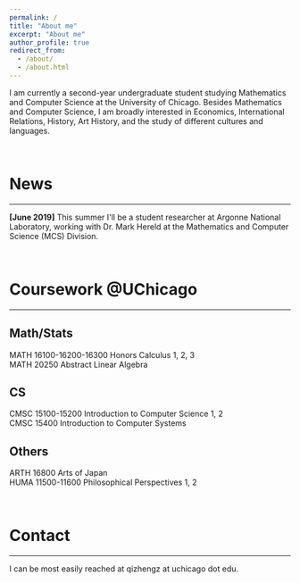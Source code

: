 ```yaml
---
permalink: /
title: "About me"
excerpt: "About me"
author_profile: true
redirect_from: 
  - /about/
  - /about.html
---
```


I am currently a second-year undergraduate student studying Mathematics and Computer Science at the University of Chicago. Besides Mathematics and Computer Science, I am broadly interested in Economics, International Relations, History, Art History, and the study of different cultures and languages.

<br />

News
======
------
**[June 2019]** This summer I'll be a student researcher at Argonne National Laboratory, working with Dr. Mark Hereld at the Mathematics and Computer Science (MCS) Division.

<br />

Coursework @UChicago
======
------
## Math/Stats
MATH 16100-16200-16300 Honors Calculus 1, 2, 3<br />
MATH 20250 Abstract Linear Algebra

## CS
CMSC 15100-15200 Introduction to Computer Science 1, 2<br />
CMSC 15400 Introduction to Computer Systems

## Others
ARTH 16800 Arts of Japan<br />
HUMA 11500-11600 Philosophical Perspectives 1, 2

<br />

Contact
======
------
I can be most easily reached at qizhengz at uchicago dot edu.


